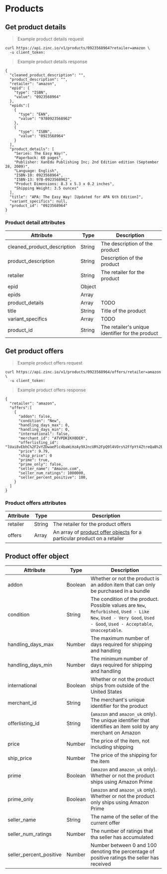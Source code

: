 # Products

## Get product details

> Example product details request

```shell
curl https://api.zinc.io/v1/products/0923568964?retailer=amazon \
  -u client_token:
```

> Example product details response

```shell
{
  "cleaned_product_description": "",
  "product_description": "",
  "retailer": "amazon",
  "epid": {
    "type": "ISBN",
    "value": "0923568964"
  },
  "epids":[
    {
      "type": "EAN",
      "value": "9780923568962"
    },
    {
      "type": "ISBN",
      "value": "0923568964"
    }
  ],
  "product_details": [
    "Series: The Easy Way!",
    "Paperback: 60 pages",
    "Publisher: XanEdu Publishing Inc; 2nd Edition edition (September 28, 2009)",
    "Language: English",
    "ISBN-10: 0923568964",
    "ISBN-13: 978-0923568962",
    "Product Dimensions: 8.3 x 5.3 x 0.2 inches",
    "Shipping Weight: 3.5 ounces"
  ],
  "title": "APA: The Easy Way! [Updated for APA 6th Edition]",
  "variant_specifics": null,
  "product_id": "0923568964"
}
```

### Product detail attributes

Attribute | Type | Description
--------- | ---- | -----------
cleaned_product_description | String | The description of the product
product_description | String | Description of the product
retailer | String | The retailer for the product
epid | Object |
epids | Array |
product_details | Array | TODO
title | String | Title of the product
variant_specifics | Array | TODO
product_id | String | The retailer's unique identifier for the product

## Get product offers

> Example product offers request

```shell
curl https://api.zinc.io/v1/products/0923568964/offers/retailer=amazon \
  -u client_token:
```

> Example product offers response

```shell
{
  "retailer": "amazon",
  "offers":[
    {
      "addon": false,
      "condition": "New",
      "handling_days_max": 0,
      "handling_days_min": 0,
      "international": false,
      "merchant_id": "ATVPDKIKX0DER",
      "offerlisting_id": "lUai8vEbhC%2F2vYZDwaePlc4baWiHzAy9XJncUR%2FpQ9l4VOrs%2FfpYt4ZtreQaB%2BPL1xJwz5OpIc%2BJjyymHg3iv4YkZvWy5z7flil7n7lUDWNPY76YUhMNdw%3D%3D",
      "price": 9.79,
      "ship_price": 0
      "prime": true,
      "prime_only": false,
      "seller_name": "Amazon.com",
      "seller_num_ratings": 1000000,
      "seller_percent_positive": 100,
    }
  ]
}
```

### Product offers attributes

Attribute | Type | Description
--------- | ---- | -----------
retailer | String | The retailer for the product offers
offers | Array | An array of [product offer objects](#product-offer-object) for a particular product on a retailer

## Product offer object

Attribute | Type | Description
--------- | ---- | -----------
addon | Boolean | Whether or not the product is an addon item that can only be purchased in a bundle
condition | String | The condition of the product. Possible values are `New`, `Refurbished`, `Used - Like New`, `Used - Very Good`, `Used - Good`, `Used - Acceptable`, `Unacceptable`.
handling_days_max | Number | The maximum number of days required for shipping and handling
handling_days_min | Number | The minimum number of days required for shipping and handling
international | Boolean | Whether or not the product ships from outside of the United States
merchant_id | String | The merchant's unique identifier for the product
offerlisting_id | String | (`amazon` and `amazon_uk` only). The unique identifier that identifies an item sold by any merchant on Amazon
price | Number | The price of the item, not including shipping
ship_price | Number | The price of the shipping for the item
prime | Boolean | (`amazon` and `amazon_uk` only). Whether or not the product ships using Amazon Prime
prime_only | Boolean | (`amazon` and `amazon_uk` only). Whether or not the product only ships using Amazon Prime
seller_name | String | The name of the seller of the current offer
seller_num_ratings | Number | The number of ratings that tha seller has accumulated
seller_percent_positive | Number | Number between 0 and 100 denoting the percentage of positive ratings the seller has received
